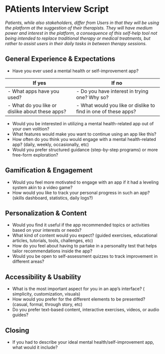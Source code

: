 # PAtients Interview Script
*Patients, while also stakeholders, differ from Users in that they will be using the platform at the suggestion of their therapists. They will have medium power and interest in the platform, a consequence of this self-help tool not being intended to replace traditional therapy or medical treatments, but rather to assist users in their daily tasks in between therapy sessions.*

## **General Experience & Expectations**
- Have you ever used a mental health or self-improvement app?

| If yes | If no  |
| ------ | ------ | 
| - What apps have you used? | - Do you have interest in trying one? Why so?
| - What do you like or dislike about these apps? | - What would you like or dislike to find in one of these apps? |

- Would you be interested in utilizing a mental health-related app out of your own volition?
- What features would make you want to continue using an app like this?
- How often do you think you would engage with a mental health-related app? (daily, weekly, occasionally, etc)
- Would you prefer structured guidance (step-by-step programs) or more free-form exploration?


## **Gamification & Engagement**
- Would you feel more motivated to engage with an app if it had a leveling system akin to a video game?
- How would you like to track your personal progress in such an app? (skills dashboard, statistics, daily logs?)


## **Personalization & Content**
- Would you find it useful if the app recommended topics or activities based on your interests or needs?
- What kind of content would you expect? (guided exercises, educational articles, tutorials, tools, challenges, etc)
- How do you feel about having to partake in a personality test that helps tailor recommendations inside the app?
- Would you be open to self-assessment quizzes to track improvement in different areas?


## Accessibility & Usability
- What is the most important aspect for you in an app’s interface? ( simplicity, customization, visuals)
- How would you prefer for the different elements to be presented? (casual, formal, through story, etc)
- Do you prefer text-based content, interactive exercises, videos, or audio guides?


## **Closing**
- If you had to describe your ideal mental health/self-improvement app, what would it include?
